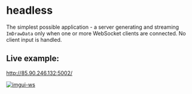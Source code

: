# headless 

The simplest possible application - a server generating and streaming `ImDrawData` only when one or more WebSocket clients are connected. No client input is handled.

## Live example:

http://85.90.246.132:5002/

<a href="https://i.imgur.com/moH87y0.png" target="_blank">![imgui-ws](https://i.imgur.com/moH87y0.png)</a>
